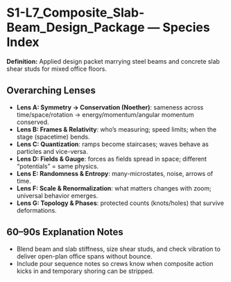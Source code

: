 # S1-L7_Composite_Slab-Beam_Design_Package — Species Index
**Definition:** Applied design packet marrying steel beams and concrete slab shear studs for mixed office floors.

## Overarching Lenses

- **Lens A: Symmetry -> Conservation (Noether)**: sameness across time/space/rotation → energy/momentum/angular momentum conserved.
- **Lens B: Frames & Relativity**: who’s measuring; speed limits; when the stage (spacetime) bends.
- **Lens C: Quantization**: ramps become staircases; waves behave as particles and vice-versa.
- **Lens D: Fields & Gauge**: forces as fields spread in space; different “potentials” = same physics.
- **Lens E: Randomness & Entropy**: many-microstates, noise, arrows of time.
- **Lens F: Scale & Renormalization**: what matters changes with zoom; universal behavior emerges.
- **Lens G: Topology & Phases**: protected counts (knots/holes) that survive deformations.

## 60–90s Explanation Notes
- Blend beam and slab stiffness, size shear studs, and check vibration to deliver open-plan office spans without bounce.
- Include pour sequence notes so crews know when composite action kicks in and temporary shoring can be stripped.
